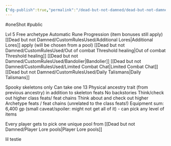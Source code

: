 ```yaml
---
{"dg-publish":true,"permalink":"/dead-but-not-damned/dead-but-not-damned-player-rules/","tags":["gardenEntry"]}
---
```


#oneShot #public 


Lvl 5
Free archetype
Automatic Rune Progression (item bonuses still apply)
[[Dead but not Damned/CustomRulesUsed/Additional Lores\|Additional Lores]] apply (will be chosen from a pool)
[[Dead but not Damned/CustomRulesUsed/Out of combat Threshold healing\|Out of combat Threshold healing]]
[[Dead but not Damned/CustomRulesUsed/Bandolier\|Bandolier]]
[[Dead but not Damned/CustomRulesUsed/Limited Combat Chat\|Limited Combat Chat]]
[[Dead but not Damned/CustomRulesUsed/Daily Talismans\|Daily Talismans]]

Spooky skeletons only
Can take one 13 Physical ancestry trait (from previous ancestry) in addition to skeleton feats
No backstories
Think/check out higher class feats/ feat chains
Think about and check out higher Archetype feats / feat chains (unrelated to the class feats!)
Equipment sum: 6,400 gp (small caveat/spoiler: might not get all of it) - can pick any level of items

Every player gets to pick one unique pool from [[Dead but not Damned/Player Lore pools\|Player Lore pools]]

lil testie